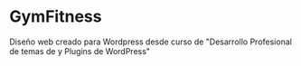 # GymFitness 

Diseño web creado para Wordpress desde curso de "Desarrollo Profesional de temas de y Plugins de WordPress"  